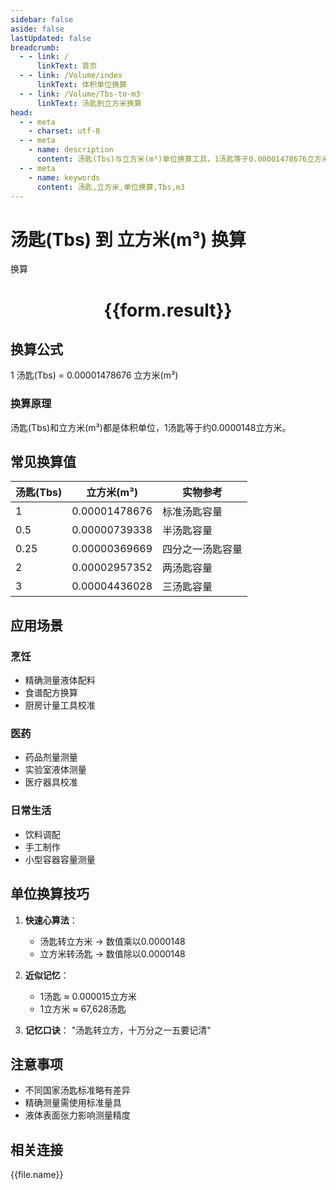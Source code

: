 ```yaml
---
sidebar: false
aside: false
lastUpdated: false
breadcrumb:
  - - link: /
      linkText: 首页
  - - link: /Volume/index
      linkText: 体积单位换算
  - - link: /Volume/Tbs-to-m3
      linkText: 汤匙到立方米换算
head:
  - - meta
    - charset: utf-8
  - - meta
    - name: description
      content: 汤匙(Tbs)与立方米(m³)单位换算工具，1汤匙等于0.00001478676立方米。
  - - meta
    - name: keywords
      content: 汤匙,立方米,单位换算,Tbs,m3
---
```


# 汤匙(Tbs) 到 立方米(m³) 换算

<script setup>
import { onMounted, reactive, inject ,ref  } from 'vue'
import { NButton,NForm ,NFormItem,NInput,NInputNumber,NSelect,NCard,useMessage ,NGrid ,NGi } from 'naive-ui'
import { defineClientComponent } from 'vitepress'
import { Volume } from '../../files';

const convert = inject('convert')
const formRef = ref(null);
const rules = {
  number:{
    required: true,
    type: 'number',
    trigger: "blur"
  }
}
const form = reactive({
  number:null,
  result:'',
  title:'汤匙(Tbs)到立方米(m³)换算'
})

const convertHandler = (e) => {
  e.preventDefault();
  formRef.value?.validate((errors)=>{
    if (!errors) {
      form.result = `${form.number} Tbs = ${convert(form.number).from('Tbs').to('m3')} m³`
    }
  })
}
</script>

<n-form size="large" :model="form" ref='formRef' :rules="rules">
  <n-form-item label="数值" path="number">
    <n-input-number size="large" style="width:100%" :min="0" v-model:value="form.number" placeholder="请输入汤匙数值" />
  </n-form-item>
  <n-form-item>
    <n-button type="info" style="width:100%" @click="convertHandler">换算</n-button>
  </n-form-item>
</n-form>
<n-card embedded :bordered="false" hoverable>
  <div style="text-align:center">
    <h1>{{form.result}}</h1>
  </div>
</n-card>

## 换算公式
1 汤匙(Tbs) = 0.00001478676 立方米(m³)

### 换算原理
汤匙(Tbs)和立方米(m³)都是体积单位，1汤匙等于约0.0000148立方米。

## 常见换算值
| 汤匙(Tbs) | 立方米(m³)    | 实物参考                 |
|-----------|--------------|--------------------------|
| 1         | 0.00001478676| 标准汤匙容量              |
| 0.5       | 0.00000739338| 半汤匙容量                |
| 0.25      | 0.00000369669| 四分之一汤匙容量          |
| 2         | 0.00002957352| 两汤匙容量                |
| 3         | 0.00004436028| 三汤匙容量                |

## 应用场景
### 烹饪
- 精确测量液体配料
- 食谱配方换算
- 厨房计量工具校准

### 医药
- 药品剂量测量
- 实验室液体测量
- 医疗器具校准

### 日常生活
- 饮料调配
- 手工制作
- 小型容器容量测量

## 单位换算技巧
1. **快速心算法**：
   - 汤匙转立方米 → 数值乘以0.0000148
   - 立方米转汤匙 → 数值除以0.0000148

2. **近似记忆**：
   - 1汤匙 ≈ 0.000015立方米
   - 1立方米 ≈ 67,628汤匙

3. **记忆口诀**：
   "汤匙转立方，十万分之一五要记清"

## 注意事项
- 不同国家汤匙标准略有差异
- 精确测量需使用标准量具
- 液体表面张力影响测量精度

## 相关连接
<n-grid x-gap="12" :cols="2">
  <n-gi v-for="(file, index) in Volume" :key="index">
    <n-button
      text
      tag="a"
      :href="file.path"
      type="info"
    >
      {{file.name}}
    </n-button>
  </n-gi>
</n-grid>